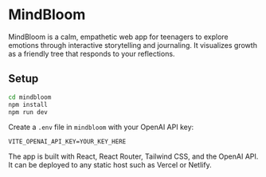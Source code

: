 # MindBloom

MindBloom is a calm, empathetic web app for teenagers to explore emotions through
interactive storytelling and journaling. It visualizes growth as a friendly tree
that responds to your reflections.

## Setup

```bash
cd mindbloom
npm install
npm run dev
```

Create a `.env` file in `mindbloom` with your OpenAI API key:

```
VITE_OPENAI_API_KEY=YOUR_KEY_HERE
```

The app is built with React, React Router, Tailwind CSS, and the OpenAI API. It
can be deployed to any static host such as Vercel or Netlify.
